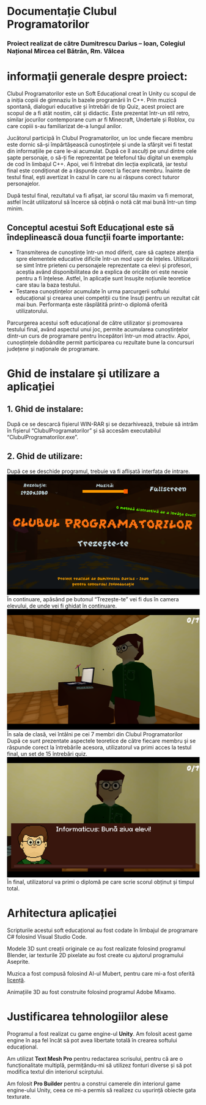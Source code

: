 # Documentație Clubul Programatorilor
### Proiect realizat de către Dumitrescu Darius – Ioan, Colegiul Național Mircea cel Bătrân, Rm. Vâlcea

# informații generale despre proiect:

Clubul Programatorilor este un Soft Educațional creat în Unity cu scopul de a iniția copiii de gimnaziu în bazele programării în C++. Prin muzică spontană, dialoguri educative și întrebări de tip Quiz, acest proiect are scopul de a fi atât nostim, cât și didactic. Este prezentat într-un stil retro, similar jocurilor contemporane cum ar fi Minecraft, Undertale și Roblox, cu care copiii s-au familiarizat de-a lungul anilor. 

Jucătorul participă în Clubul Programatorilor, un loc unde fiecare membru este dornic să-și împărtășească cunoștințele și unde la sfârșit vei fi testat din informațiile pe care le-ai acumulat. După ce îl asculți pe unul dintre cele șapte personaje, o să-ți fie reprezentat pe telefonul tău digital un exemplu de cod în limbajul C++. Apoi, vei fi întrebat din lecția explicată, iar testul final este condiționat de a răspunde corect la fiecare membru. Înainte de testul final, ești avertizat în cazul în care nu ai răspuns corect tuturor personajelor.

După testul final, rezultatul va fi afișat, iar scorul tău maxim va fi memorat, astfel încât utilizatorul să încerce să obțină o notă cât mai bună într-un timp minim.
## Conceptul acestui Soft Educațional este să îndeplinească doua funcții foarte importante:
  
-	Transmiterea de cunoștințe într-un mod diferit, care să capteze atenția spre elementele educative dificile într-un mod ușor de înțeles. Utilizatorii se simt între prieteni cu personajele reprezentate ca elevi și profesori, aceștia având disponibilitatea de a explica de oricâte ori este nevoie pentru a  fi înțelese. Astfel, în aplicație sunt însușite noțiunile teoretice care stau la baza testului.
-	Testarea cunoștințelor acumulate în urma parcurgerii softului educațional și crearea unei competiții cu tine însuți pentru un rezultat cât mai bun. Performanța este răsplătită printr-o diplomă oferită utilizatorului.

Parcurgerea acestui soft educațional de către utilizator și promovarea testului final, având aspectul unui joc, permite acumularea cunoștințelor dintr-un curs de programare pentru începători într-un mod atractiv. Apoi, cunoștințele dobândite permit participarea cu rezultate bune la concursuri județene și naționale de programare.

# Ghid de instalare și utilizare a aplicației

## 1.	Ghid de instalare:
După ce se descarcă fișierul WIN-RAR și se dezarhivează, trebuie să intrăm în fișierul “ClubulProgramatorilor” și să accesăm executabilul “ClubulProgramatorilor.exe”.

## 2.	Ghid de utilizare:
După ce se deschide programul, trebuie va fi aflișată interfața de intrare. 
![Alt text](Images/2.png)
În continuare, apăsând pe butonul “Trezește-te” vei fi dus în camera elevului, de unde vei fi ghidat în continuare.
![Alt text](Images/1.png)
În sala de clasă, vei întâlni pe cei 7 membri din Clubul Programatorilor  
După ce sunt prezentate aspectele teoretice de către fiecare membru și se răspunde corect la întrebările acesora, utilizatorul va primi acces la testul final, un set de 15 întrebări quiz.
![Alt text](Images/3.png)
În final, utilizatorul va primi o diplomă pe care scrie scorul obținut și timpul total.

# Arhitectura aplicației

Scripturile acestui soft educațional au fost codate în limbajul de programare C# folosind Visual Studio Code.

Modele 3D sunt creații originale ce au fost realizate folosind programul Blender, iar texturile 2D pixelate au fost create cu ajutorul programului Aseprite.

Muzica a fost compusă folosind AI-ul Mubert, pentru care mi-a fost oferită [licență](https://acrobat.adobe.com/id/urn:aaid:sc:EU:e54d9b56-6391-4deb-8095-4f4d425d525c).

Animațiile 3D au fost construite folosind programul Adobe Mixamo.

# Justificarea tehnologiilor alese

Programul a fost realizat cu game engine-ul __Unity__. Am folosit acest game engine în așa fel încât să pot avea libertate totală în crearea softului educațional. 

Am utilizat __Text Mesh Pro__ pentru redactarea scrisului, pentru că are o funcționalitate multiplă, permițându-mi să utilizez fonturi diverse și să pot modifica textul din interiorul scirptului.

Am folosit __Pro Builder__ pentru a construi camerele din interiorul game engine-ului Unity, ceea ce mi-a permis să realizez cu ușurință obiecte gata texturate.



